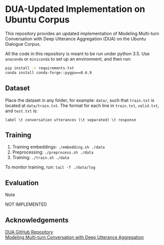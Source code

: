 # DUA-Updated Implementation on Ubuntu Corpus

This repository provides an updated implementation of Modeling Multi-turn
Conversation with Deep Utterance Aggregation (DUA) on the Ubuntu Dialogue
Corpus.

All the code in this repository is meant to be run under python 3.5. Use 
`anaconda` or `miniconda` to set up an environment, and then run:

```bash
pip install -r requirements.txt
conda install conda-forge::pygpu==0.6.9
```

## Dataset

Place the dataset in any folder, for example: `data/`, such that `train.txt`
is located at `data/train.txt`. The format for each line in `train.txt`, 
`valid.txt`, and `test.txt` is:

```
label \t conversation utterances (\t separated) \t response
```

## Training

1. Training embeddings: `./embedding.sh ./data`
2. Preprocessing: `./preprocess.sh ./data`
3. Training: `./train.sh ./data`

To monitor training, run: `tail -f ./data/log`

## Evaluation

> [!NOTE]
> NOT IMPLEMENTED

## Acknowledgements

[DUA GitHub Repository](https://github.com/cooelf/DeepUtteranceAggregation) \
[Modeling Multi-turn Conversation with Deep Utterance Aggregation](https://aclanthology.org/C18-1317/)
